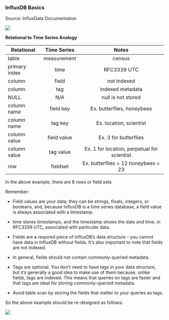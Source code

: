 ### InfluxDB Basics

Source: InfluxData Documentation

<img src="https://itjumpstart.files.wordpress.com/2016/03/influxdb.png">

**Relational to Time Series Analogy**

| Relational    | Time Series   | Notes                |
| ------------- |:-------------:| :-------------------:|
| table         | measurement   | census               |
| primary index | time          | RFC3339 UTC          |
| column        | field         | not indexed          |
| column        | tag           | indexed metadata     |
| NULL          | N/A           | null is not stored |
| column name   | field key     | Ex. butterflies, honeybees   |
| column name   | tag key       | Ex. location, scientist   |
| column value  | field value   | Ex. 3 for butterflies           |
| column value  | tag value     | Ex. 1 for location, perpetual for scientist |
| row           | fieldset     | Ex. butterflies = 12 honeybees = 23 |

In the above example, there are 8 rows or field sets

Remember:

- Field values are your data; they can be strings, floats, integers, or booleans, and, because InfluxDB is a time series database, a field value is always associated with a timestamp. 
- time stores timestamps, and the timestamp shows the date and time, in RFC3339 UTC, associated with particular data.
- Fields are a required piece of InfluxDB’s data structure - you cannot have data in InfluxDB without fields. It’s also important to note that fields are not indexed.
- In general, fields should not contain commonly-queried metadata.
- Tags are optional. You don’t need to have tags in your data structure, but it’s generally a good idea to make use of them because, unlike fields, tags are indexed. This means that queries on tags are faster and that tags are ideal for storing commonly-queried metadata.

- Avoid table scan by storing the fields that matter to your queries as tags.

So the above example should be re-designed as follows:

<img src="https://itjumpstart.files.wordpress.com/2016/03/influxdb2.png">




